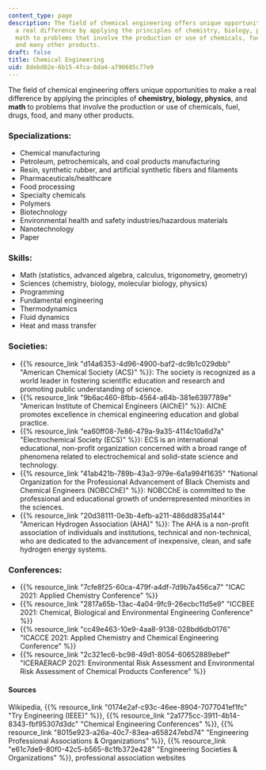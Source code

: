 ```yaml
---
content_type: page
description: The field of chemical engineering offers unique opportunities to make
  a real difference by applying the principles of chemistry, biology, physics, and
  math to problems that involve the production or use of chemicals, fuel, drugs, food,
  and many other products.
draft: false
title: Chemical Engineering
uid: 8debd02e-6b15-4fca-8da4-a790605c77e9
---
```

The field of chemical engineering offers unique opportunities to make a real difference by applying the principles of **chemistry, biology, physics**, and **math** to problems that involve the production or use of chemicals, fuel, drugs, food, and many other products.

### Specializations:

- Chemical manufacturing
- Petroleum, petrochemicals, and coal products manufacturing
- Resin, synthetic rubber, and artificial synthetic fibers and filaments
- Pharmaceuticals/healthcare
- Food processing
- Specialty chemicals
- Polymers
- Biotechnology
- Environmental health and safety industries/hazardous materials
- Nanotechnology
- Paper

### Skills:

- Math (statistics, advanced algebra, calculus, trigonometry, geometry)
- Sciences (chemistry, biology, molecular biology, physics)
- Programming
- Fundamental engineering
- Thermodynamics
- Fluid dynamics
- Heat and mass transfer

### Societies:

- {{% resource_link "d14a6353-4d96-4900-baf2-dc9b1c029dbb" "American Chemical Society (ACS)" %}}: The society is recognized as a world leader in fostering scientific education and research and promoting public understanding of science.
- {{% resource_link "9b6ac460-8fbb-4564-a64b-381e6397789e" "American Institute of Chemical Engineers (AIChE)" %}}: AIChE promotes excellence in chemical engineering education and global practice.
- {{% resource_link "ea60ff08-7e86-479a-9a35-4114c10a6d7a" "Electrochemical Society (ECS)" %}}: ECS is an international educational, non-profit organization concerned with a broad range of phenomena related to electrochemical and solid-state science and technology.
- {{% resource_link "41ab421b-789b-43a3-979e-6a1a994f1635" "National Organization for the Professional Advancement of Black Chemists and Chemical Engineers (NOBCChE)" %}}: NOBCChE is committed to the professional and educational growth of underrepresented minorities in the sciences.
- {{% resource_link "20d38111-0e3b-4efb-a211-486dd835a144" "American Hydrogen Association (AHA)" %}}: The AHA is a non-profit association of individuals and institutions, technical and non-technical, who are dedicated to the advancement of inexpensive, clean, and safe hydrogen energy systems.

### Conferences:

- {{% resource_link "7cfe8f25-60ca-479f-a4df-7d9b7a456ca7" "ICAC 2021: Applied Chemistry Conference" %}}
- {{% resource_link "2817a65b-13ac-4a04-9fc9-26ecbc11d5e9" "ICCBEE 2021: Chemical, Biological and Environmental Engineering Conference" %}}
- {{% resource_link "cc49e463-10e9-4aa8-9138-028bd6db0176" "ICACCE 2021: Applied Chemistry and Chemical Engineering Conference" %}}
- {{% resource_link "2c321ec6-bc98-49d1-8054-60652889ebef" "ICERAERACP 2021: Environmental Risk Assessment and Environmental Risk Assessment of Chemical Products Conference" %}}

#### Sources

Wikipedia, {{% resource_link "0174e2af-c93c-46ee-8904-7077041ef1fc" "Try Engineering (IEEE)" %}}, {{% resource_link "2a1775cc-3911-4b14-8343-fbf95307d3dc" "Chemical Engineering Conferences" %}}, {{% resource_link "8015e923-a26a-40c7-83ea-a658247ebd74" "Engineering Professional Associations & Organizations" %}}, {{% resource_link "e61c7de9-80f0-42c5-b565-8c1fb372e428" "Engineering Societies & Organizations" %}}, professional association websites